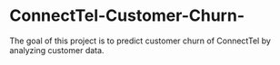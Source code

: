 # ConnectTel-Customer-Churn-
The goal of this project is to predict customer churn of ConnectTel by analyzing customer data. 
